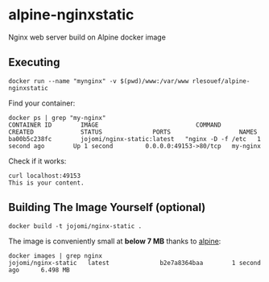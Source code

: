# alpine-nginxstatic

Nginx web server build on Alpine docker image


## Executing

    docker run --name "mynginx" -v $(pwd)/www:/var/www rlesouef/alpine-nginxstatic

Find your container:

    docker ps | grep "my-nginx"
    CONTAINER ID        IMAGE                           COMMAND                CREATED             STATUS              PORTS                   NAMES
    ba00b5c238fc        jojomi/nginx-static:latest   "nginx -D -f /etc   1 second ago        Up 1 second         0.0.0.0:49153->80/tcp   my-nginx

Check if it works:

    curl localhost:49153
    This is your content.


## Building The Image Yourself (optional)

    docker build -t jojomi/nginx-static .

The image is conveniently small at **below 7 MB** thanks to [alpine](http://gliderlabs.viewdocs.io/docker-alpine):

    docker images | grep nginx
    jojomi/nginx-static   latest              b2e7a8364baa        1 second ago      6.498 MB
